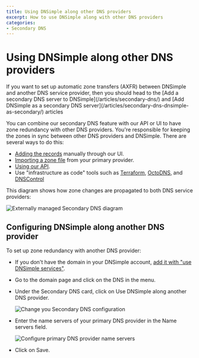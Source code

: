 ```yaml
---
title: Using DNSimple along other DNS providers
excerpt: How to use DNSimple along with other DNS providers
categories:
- Secondary DNS
---
```


# Using DNSimple along other DNS providers

<warning>
  If you want to set up automatic zone transfers (AXFR) between DNSimple and another DNS service provider, then you should head to the [Add a secondary DNS server to DNSimple](/articles/secondary-dns/) and [Add DNSimple as a secondary DNS server](/articles/secondary-dns-dnsimple-as-secondary/) articles
</warning>

You can combine our secondary DNS feature with our API or UI to have zone redundancy with other DNS providers. You're responsible for keeping the zones in sync between other DNS providers and DNSimple. There are several ways to do this:

- [Adding the records](/articles/record-editor/) manually through our UI.
- [Importing a zone file](/articles/zone-files/#importing-records-from-a-zone-file) from your primary provider.
- [Using our API](https://developer.dnsimple.com/v2).
- Use "infrastructure as code" tools such as [Terraform](https://registry.terraform.io/providers/dnsimple/dnsimple/latest/docs), [OctoDNS](https://github.com/octodns/octodns), and [DNSControl](https://github.com/StackExchange/dnscontrol)

This diagram shows how zone changes are propagated to both DNS service providers:

<img alt="Externally managed Secondary DNS diagram" src="/files/secondary_dns_externally_managed.jpg" />

## Configuring DNSimple along another DNS provider

To set up zone redundancy with another DNS provider:

- If you don't have the domain in your DNSimple account, [add it with "use DNSimple services"](/articles/adding-domain/).
- Go to the domain page and click on the DNS in the menu.
- Under the Secondary DNS card, click on <label>Use DNSimple along another DNS provider</label>.

  ![Change you Secondary DNS configuration](/files/secondary-dnsimple-1.png)

- Enter the name servers of your primary DNS provider in the <label>Name servers</label> field.

  ![Configure primary DNS provider name servers](/files/secondary-dnsimple-2.png)

- Click on <label>Save</label>.
